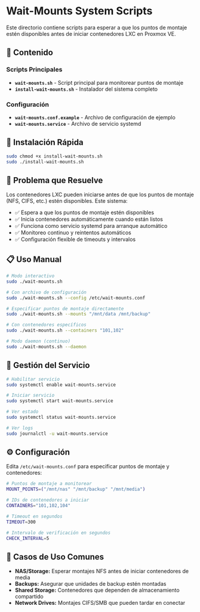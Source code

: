 # Wait-Mounts System Scripts

Este directorio contiene scripts para esperar a que los puntos de montaje estén disponibles antes de iniciar contenedores LXC en Proxmox VE.

## 📁 Contenido

### Scripts Principales
- **`wait-mounts.sh`** - Script principal para monitorear puntos de montaje
- **`install-wait-mounts.sh`** - Instalador del sistema completo

### Configuración
- **`wait-mounts.conf.example`** - Archivo de configuración de ejemplo
- **`wait-mounts.service`** - Archivo de servicio systemd

## 🚀 Instalación Rápida

```bash
sudo chmod +x install-wait-mounts.sh
sudo ./install-wait-mounts.sh
```

## 🎯 Problema que Resuelve

Los contenedores LXC pueden iniciarse antes de que los puntos de montaje (NFS, CIFS, etc.) estén disponibles. Este sistema:

- ✅ Espera a que los puntos de montaje estén disponibles
- ✅ Inicia contenedores automáticamente cuando están listos
- ✅ Funciona como servicio systemd para arranque automático
- ✅ Monitoreo continuo y reintentos automáticos
- ✅ Configuración flexible de timeouts y intervalos

## 📋 Uso Manual

```bash
# Modo interactivo
sudo ./wait-mounts.sh

# Con archivo de configuración
sudo ./wait-mounts.sh --config /etc/wait-mounts.conf

# Especificar puntos de montaje directamente
sudo ./wait-mounts.sh --mounts "/mnt/data /mnt/backup"

# Con contenedores específicos
sudo ./wait-mounts.sh --containers "101,102"

# Modo daemon (continuo)
sudo ./wait-mounts.sh --daemon
```

## 🔧 Gestión del Servicio

```bash
# Habilitar servicio
sudo systemctl enable wait-mounts.service

# Iniciar servicio
sudo systemctl start wait-mounts.service

# Ver estado
sudo systemctl status wait-mounts.service

# Ver logs
sudo journalctl -u wait-mounts.service
```

## ⚙️ Configuración

Edita `/etc/wait-mounts.conf` para especificar puntos de montaje y contenedores:

```bash
# Puntos de montaje a monitorear
MOUNT_POINTS=("/mnt/nas" "/mnt/backup" "/mnt/media")

# IDs de contenedores a iniciar
CONTAINERS="101,102,104"

# Timeout en segundos
TIMEOUT=300

# Intervalo de verificación en segundos
CHECK_INTERVAL=5
```

## 📝 Casos de Uso Comunes

- **NAS/Storage:** Esperar montajes NFS antes de iniciar contenedores de media
- **Backups:** Asegurar que unidades de backup estén montadas
- **Shared Storage:** Contenedores que dependen de almacenamiento compartido
- **Network Drives:** Montajes CIFS/SMB que pueden tardar en conectar
